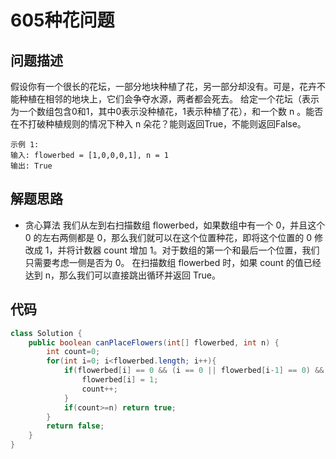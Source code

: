 # 605种花问题

## 问题描述
假设你有一个很长的花坛，一部分地块种植了花，另一部分却没有。可是，花卉不能种植在相邻的地块上，它们会争夺水源，两者都会死去。
给定一个花坛（表示为一个数组包含0和1，其中0表示没种植花，1表示种植了花），和一个数 n 。能否在不打破种植规则的情况下种入 n 朵花？能则返回True，不能则返回False。

    示例 1:
    输入: flowerbed = [1,0,0,0,1], n = 1
    输出: True
    
## 解题思路
- 贪心算法
我们从左到右扫描数组 flowerbed，如果数组中有一个 0，并且这个 0 的左右两侧都是 0，那么我们就可以在这个位置种花，即将这个位置的 0 修改成 1，并将计数器 count 增加 1。对于数组的第一个和最后一个位置，我们只需要考虑一侧是否为 0。
在扫描数组 flowerbed 时，如果 count 的值已经达到 n，那么我们可以直接跳出循环并返回 True。

## 代码
```java
class Solution {
    public boolean canPlaceFlowers(int[] flowerbed, int n) {
        int count=0;
        for(int i=0; i<flowerbed.length; i++){
            if(flowerbed[i] == 0 && (i == 0 || flowerbed[i-1] == 0) && (i == flowerbed.length-1 || flowerbed[i+1] == 0)){
                flowerbed[i] = 1;
                count++;
            }
            if(count>=n) return true;
        }
        return false;
    }
}
```
